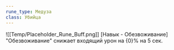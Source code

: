 ```yaml
---
rune_type: Медуза
class: Убийца
---
```

![[Temp/Placeholder_Rune_Buff.png]]
[Навык - Обезвоживание] "Обезвоживание" снижает входящий урон на {0}% на 5 сек.
